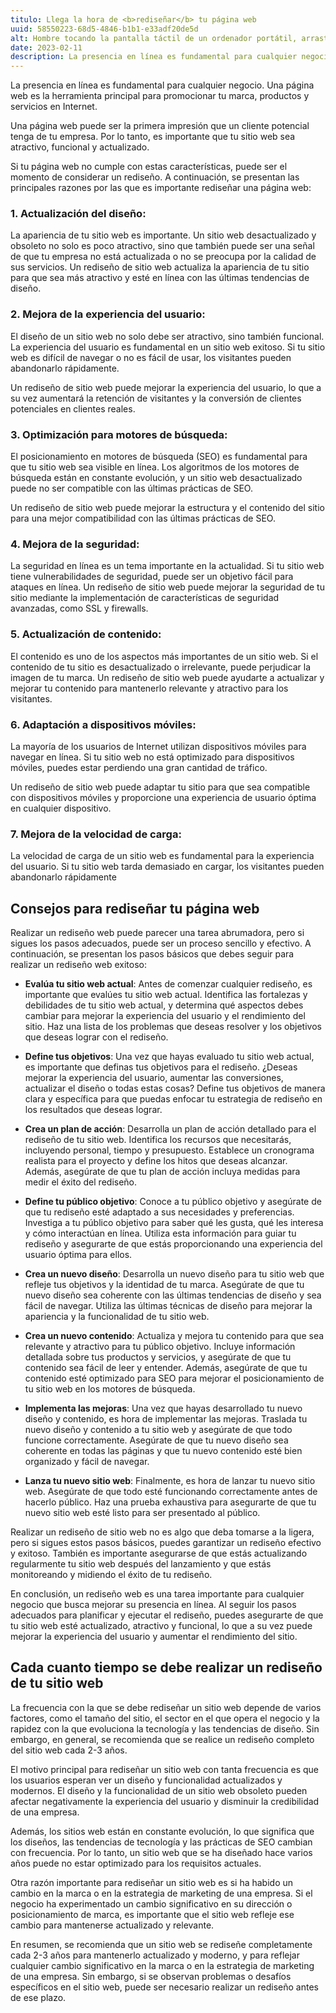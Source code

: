 ```yaml
---
titulo: Llega la hora de <b>rediseñar</b> tu página web
uuid: 58550223-68d5-4846-b1b1-e33adf20de5d
alt: Hombre tocando la pantalla táctil de un ordenador portátil, arrastrando elementos que componen una imagen
date: 2023-02-11
description: La presencia en línea es fundamental para cualquier negocio. Una página web es la herramienta principal para promocionar tu marca, productos y servicios en Internet.
---
```


La presencia en línea es fundamental para cualquier negocio. Una página web es la herramienta principal para promocionar tu marca, productos y servicios en Internet.

Una página web puede ser la primera impresión que un cliente potencial tenga de tu empresa. Por lo tanto, es importante que tu sitio web sea atractivo, funcional y actualizado.

Si tu página web no cumple con estas características, puede ser el momento de considerar un rediseño. A continuación, se presentan las principales razones por las que es importante rediseñar una página web:

### 1. Actualización del diseño:

La apariencia de tu sitio web es importante. Un sitio web desactualizado y obsoleto no solo es poco atractivo, sino que también puede ser una señal de que tu empresa no está actualizada o no se preocupa por la calidad de sus servicios. Un rediseño de sitio web actualiza la apariencia de tu sitio para que sea más atractivo y esté en línea con las últimas tendencias de diseño.

### 2. Mejora de la experiencia del usuario:

El diseño de un sitio web no solo debe ser atractivo, sino también funcional. La experiencia del usuario es fundamental en un sitio web exitoso. Si tu sitio web es difícil de navegar o no es fácil de usar, los visitantes pueden abandonarlo rápidamente.

Un rediseño de sitio web puede mejorar la experiencia del usuario, lo que a su vez aumentará la retención de visitantes y la conversión de clientes potenciales en clientes reales.

### 3. Optimización para motores de búsqueda:

El posicionamiento en motores de búsqueda (SEO) es fundamental para que tu sitio web sea visible en línea. Los algoritmos de los motores de búsqueda están en constante evolución, y un sitio web desactualizado puede no ser compatible con las últimas prácticas de SEO.

Un rediseño de sitio web puede mejorar la estructura y el contenido del sitio para una mejor compatibilidad con las últimas prácticas de SEO.

### 4. Mejora de la seguridad:

La seguridad en línea es un tema importante en la actualidad. Si tu sitio web tiene vulnerabilidades de seguridad, puede ser un objetivo fácil para ataques en línea. Un rediseño de sitio web puede mejorar la seguridad de tu sitio mediante la implementación de características de seguridad avanzadas, como SSL y firewalls.

### 5. Actualización de contenido:

El contenido es uno de los aspectos más importantes de un sitio web. Si el contenido de tu sitio es desactualizado o irrelevante, puede perjudicar la imagen de tu marca. Un rediseño de sitio web puede ayudarte a actualizar y mejorar tu contenido para mantenerlo relevante y atractivo para los visitantes.

### 6. Adaptación a dispositivos móviles:

La mayoría de los usuarios de Internet utilizan dispositivos móviles para navegar en línea. Si tu sitio web no está optimizado para dispositivos móviles, puedes estar perdiendo una gran cantidad de tráfico.

Un rediseño de sitio web puede adaptar tu sitio para que sea compatible con dispositivos móviles y proporcione una experiencia de usuario óptima en cualquier dispositivo.

### 7. Mejora de la velocidad de carga:

La velocidad de carga de un sitio web es fundamental para la experiencia del usuario. Si tu sitio web tarda demasiado en cargar, los visitantes pueden abandonarlo rápidamente

## Consejos para rediseñar tu página web

Realizar un rediseño web puede parecer una tarea abrumadora, pero si sigues los pasos adecuados, puede ser un proceso sencillo y efectivo. A continuación, se presentan los pasos básicos que debes seguir para realizar un rediseño web exitoso:

- **Evalúa tu sitio web actual**: Antes de comenzar cualquier rediseño, es importante que evalúes tu sitio web actual. Identifica las fortalezas y debilidades de tu sitio web actual, y determina qué aspectos debes cambiar para mejorar la experiencia del usuario y el rendimiento del sitio. Haz una lista de los problemas que deseas resolver y los objetivos que deseas lograr con el rediseño.

- **Define tus objetivos**: Una vez que hayas evaluado tu sitio web actual, es importante que definas tus objetivos para el rediseño. ¿Deseas mejorar la experiencia del usuario, aumentar las conversiones, actualizar el diseño o todas estas cosas? Define tus objetivos de manera clara y específica para que puedas enfocar tu estrategia de rediseño en los resultados que deseas lograr.

- **Crea un plan de acción**: Desarrolla un plan de acción detallado para el rediseño de tu sitio web. Identifica los recursos que necesitarás, incluyendo personal, tiempo y presupuesto. Establece un cronograma realista para el proyecto y define los hitos que deseas alcanzar. Además, asegúrate de que tu plan de acción incluya medidas para medir el éxito del rediseño.

- **Define tu público objetivo**: Conoce a tu público objetivo y asegúrate de que tu rediseño esté adaptado a sus necesidades y preferencias. Investiga a tu público objetivo para saber qué les gusta, qué les interesa y cómo interactúan en línea. Utiliza esta información para guiar tu rediseño y asegurarte de que estás proporcionando una experiencia del usuario óptima para ellos.

- **Crea un nuevo diseño**: Desarrolla un nuevo diseño para tu sitio web que refleje tus objetivos y la identidad de tu marca. Asegúrate de que tu nuevo diseño sea coherente con las últimas tendencias de diseño y sea fácil de navegar. Utiliza las últimas técnicas de diseño para mejorar la apariencia y la funcionalidad de tu sitio web.

- **Crea un nuevo contenido**: Actualiza y mejora tu contenido para que sea relevante y atractivo para tu público objetivo. Incluye información detallada sobre tus productos y servicios, y asegúrate de que tu contenido sea fácil de leer y entender. Además, asegúrate de que tu contenido esté optimizado para SEO para mejorar el posicionamiento de tu sitio web en los motores de búsqueda.

- **Implementa las mejoras**: Una vez que hayas desarrollado tu nuevo diseño y contenido, es hora de implementar las mejoras. Traslada tu nuevo diseño y contenido a tu sitio web y asegúrate de que todo funcione correctamente. Asegúrate de que tu nuevo diseño sea coherente en todas las páginas y que tu nuevo contenido esté bien organizado y fácil de navegar.

- **Lanza tu nuevo sitio web**: Finalmente, es hora de lanzar tu nuevo sitio web. Asegúrate de que todo esté funcionando correctamente antes de hacerlo público. Haz una prueba exhaustiva para asegurarte de que tu nuevo sitio web esté listo para ser presentado al público.

Realizar un rediseño de sitio web no es algo que deba tomarse a la ligera, pero si sigues estos pasos básicos, puedes garantizar un rediseño efectivo y exitoso. También es importante asegurarse de que estás actualizando regularmente tu sitio web después del lanzamiento y que estás monitoreando y midiendo el éxito de tu rediseño.

En conclusión, un rediseño web es una tarea importante para cualquier negocio que busca mejorar su presencia en línea. Al seguir los pasos adecuados para planificar y ejecutar el rediseño, puedes asegurarte de que tu sitio web esté actualizado, atractivo y funcional, lo que a su vez puede mejorar la experiencia del usuario y aumentar el rendimiento del sitio.

## Cada cuanto tiempo se debe realizar un rediseño de tu sitio web

La frecuencia con la que se debe rediseñar un sitio web depende de varios factores, como el tamaño del sitio, el sector en el que opera el negocio y la rapidez con la que evoluciona la tecnología y las tendencias de diseño. Sin embargo, en general, se recomienda que se realice un rediseño completo del sitio web cada 2-3 años.

El motivo principal para rediseñar un sitio web con tanta frecuencia es que los usuarios esperan ver un diseño y funcionalidad actualizados y modernos. El diseño y la funcionalidad de un sitio web obsoleto pueden afectar negativamente la experiencia del usuario y disminuir la credibilidad de una empresa.

Además, los sitios web están en constante evolución, lo que significa que los diseños, las tendencias de tecnología y las prácticas de SEO cambian con frecuencia. Por lo tanto, un sitio web que se ha diseñado hace varios años puede no estar optimizado para los requisitos actuales.

Otra razón importante para rediseñar un sitio web es si ha habido un cambio en la marca o en la estrategia de marketing de una empresa. Si el negocio ha experimentado un cambio significativo en su dirección o posicionamiento de marca, es importante que el sitio web refleje ese cambio para mantenerse actualizado y relevante.

En resumen, se recomienda que un sitio web se rediseñe completamente cada 2-3 años para mantenerlo actualizado y moderno, y para reflejar cualquier cambio significativo en la marca o en la estrategia de marketing de una empresa. Sin embargo, si se observan problemas o desafíos específicos en el sitio web, puede ser necesario realizar un rediseño antes de ese plazo.
